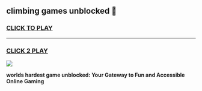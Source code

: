
## climbing games unblocked 👋
<h3>
<a href="https://premium.freeplayer.one?title=climbing_games_unblocked&ref=13F">CLICK TO PLAY</a></h3>
<hr>

<h3>
<a href="https://premium.freeplayer.one?title=climbing_games_unblocked&ref=13F">CLICK 2 PLAY</a>
  
</h3>

<a href="https://premium.freeplayer.one?title=climbing_games_unblocked&ref=12F/"><img src="https://clearcache.store/games.png"></a>


**worlds hardest game unblocked: Your Gateway to Fun and Accessible Online Gaming**
